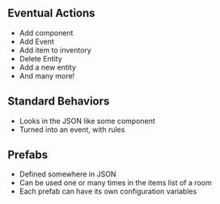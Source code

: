 ## Eventual Actions
- Add component
- Add Event
- Add item to inventory
- Delete Entity
- Add a new entity
- And many more!

## Standard Behaviors
- Looks in the JSON like some component
- Turned into an event, with rules

## Prefabs
- Defined somewhere in JSON
- Can be used one or many times in the items list of a room
- Each prefab can have its own configuration variables
